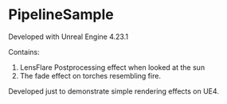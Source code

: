 # PipelineSample

Developed with Unreal Engine 4.23.1

Contains:
1. LensFlare Postprocessing effect when looked at the sun
2. The fade effect on torches resembling fire.

Developed just to demonstrate simple rendering effects on UE4.
